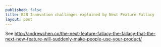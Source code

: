 ```yaml
---
published: false
title: B2B Innovation challanges explained by Next Feature Fallacy
layout: post
---
```

See http://andrewchen.co/the-next-feature-fallacy-the-fallacy-that-the-next-new-feature-will-suddenly-make-people-use-your-product/
